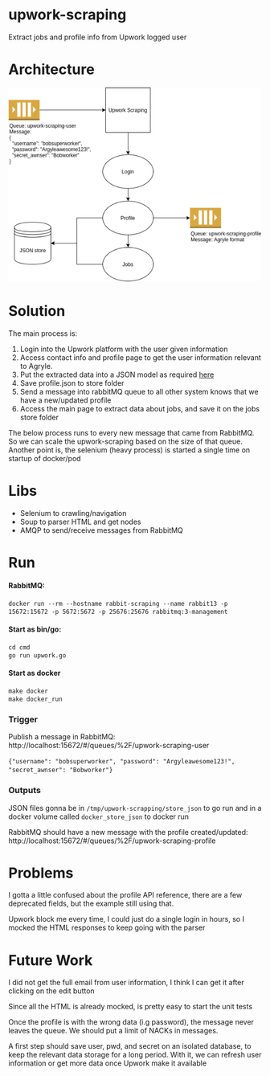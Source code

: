 # upwork-scraping
Extract jobs and profile info from Upwork logged user 

# Architecture
![architecture](https://github.com/otherpirate/upwork-scraping/blob/main/doc/architecture.png)

# Solution
The main process is:
1) Login into the Upwork platform with the user given information
2) Access contact info and profile page to get the user information relevant to Agryle.
3) Put the extracted data into a JSON model as required [here](https://argyle.com/docs/api-reference/profiles)
4) Save profile.json to store folder
6) Send a message into rabbitMQ queue to all other system knows that we have a new/updated profile 
5) Access the main page to extract data about jobs, and save it on the jobs store folder

The below process runs to every new message that came from RabbitMQ.
So we can scale the upwork-scraping based on the size of that queue.
Another point is, the selenium (heavy process) is started a single time on startup of docker/pod

# Libs
* Selenium to crawling/navigation
* Soup to parser HTML and get nodes
* AMQP to send/receive messages from RabbitMQ

# Run

#### RabbitMQ: 
```
docker run --rm --hostname rabbit-scraping --name rabbit13 -p 15672:15672 -p 5672:5672 -p 25676:25676 rabbitmq:3-management
```

#### Start as bin/go:
```
cd cmd
go run upwork.go
```
#### Start as docker
```
make docker
make docker_run
```

### Trigger
Publish a message in RabbitMQ: http://localhost:15672/#/queues/%2F/upwork-scraping-user

`{"username": "bobsuperworker", "password": "Argyleawesome123!", "secret_awnser": "Bobworker"}`

### Outputs
JSON files gonna be in `/tmp/upwork-scrapping/store_json` to go run and in a docker volume called `docker_store_json` to docker run 

RabbitMQ should have a new message with the profile created/updated: http://localhost:15672/#/queues/%2F/upwork-scraping-profile


# Problems
I gotta a little confused about the profile API reference, there are a few deprecated fields, but the example still using that.

Upwork block me every time, I could just do a single login in hours, so I mocked the HTML responses to keep going with the parser

# Future Work
I did not get the full email from user information, I think I can get it after clicking on the edit button

Since all the HTML is already mocked, is pretty easy to start the unit tests

Once the profile is with the wrong data (i.g password), the message never leaves the queue. We should put a limit of NACKs in messages.

A first step should save user, pwd, and secret on an isolated database, to keep the relevant data storage for a long period. With it, we can refresh user information or get more data once Upwork make it available 
